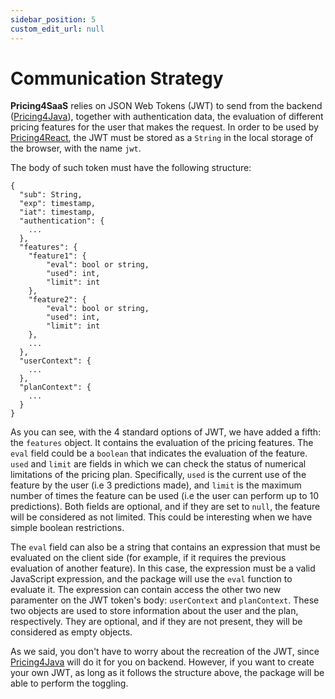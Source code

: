 ```yaml
---
sidebar_position: 5
custom_edit_url: null
---
```


# Communication Strategy

**Pricing4SaaS** relies on JSON Web Tokens (JWT) to send from the backend ([Pricing4Java](./Pricing4Java/pricing-context)), together with authentication data, the evaluation of different pricing features for the user that makes the request. In order to be used by [Pricing4React](./Pricing4React/main-toggling-class), the JWT must be stored as a `String` in the local storage of the browser, with the name `jwt`. 

The body of such token must have the following structure:

```
{
  "sub": String,
  "exp": timestamp,
  "iat": timestamp,
  "authentication": {
    ...
  },
  "features": {
    "feature1": {
        "eval": bool or string,
        "used": int,
        "limit": int
    },
    "feature2": {
        "eval": bool or string,
        "used": int,
        "limit": int
    },
    ...
  },
  "userContext": {
    ...
  },
  "planContext": {
    ...
  }
}
```

As you can see, with the 4 standard options of JWT, we have added a fifth: the `features` object. It contains the evaluation of the pricing features. The `eval` field could be a `boolean` that indicates the evaluation of the feature. `used` and `limit` are fields in which we can check the status of numerical limitations of the pricing plan. Specifically, `used` is the current use of the feature by the user (i.e 3 predictions made), and `limit` is the maximum number of times the feature can be used (i.e the user can perform up to 10 predictions). Both fields are optional, and if they are set to `null`, the feature will be considered as not limited. This could be interesting when we have simple boolean restrictions.

The `eval` field can also be a string that contains an expression that must be evaluated on the client side (for example, if it requires the previous evaluation of another feature). In this case, the expression must be a valid JavaScript expression, and the package will use the `eval` function to evaluate it. The expression can contain access the other two new paramenter on the JWT token's body: `userContext` and `planContext`. These two objects are used to store information about the user and the plan, respectively. They are optional, and if they are not present, they will be considered as empty objects.

As we said, you don't have to worry about the recreation of the JWT, since [Pricing4Java](./Pricing4Java/pricing-context) will do it for you on backend. However, if you want to create your own JWT, as long as it follows the structure above, the package will be able to perform the toggling.